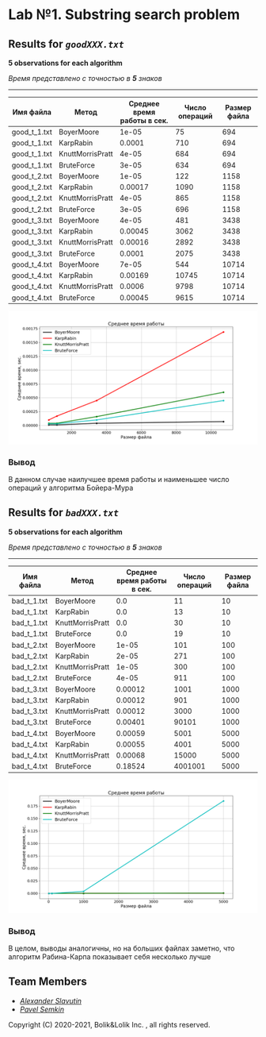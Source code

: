 # Lab №1. Substring search problem


## Results for *`goodXXX.txt`*
**5 observations for each algorithm**

*Время представлено с точностью в **5** знаков*

---
|Имя файла   |Метод           |Среднее время работы в сек.|Число операций|Размер файла|
|------------|----------------|---------------------------|--------------|------------|
|good_t_1.txt|BoyerMoore      |1e-05            |75               |694        |
|good_t_1.txt|KarpRabin       |0.0001           |710              |694        |
|good_t_1.txt|KnuttMorrisPratt|4e-05            |684              |694        |
|good_t_1.txt|BruteForce      |3e-05            |634              |694        |
|good_t_2.txt|BoyerMoore      |1e-05            |122              |1158       |
|good_t_2.txt|KarpRabin       |0.00017          |1090             |1158       |
|good_t_2.txt|KnuttMorrisPratt|4e-05            |865              |1158       |
|good_t_2.txt|BruteForce      |3e-05            |696              |1158       |
|good_t_3.txt|BoyerMoore      |4e-05            |481              |3438       |
|good_t_3.txt|KarpRabin       |0.00045          |3062             |3438       |
|good_t_3.txt|KnuttMorrisPratt|0.00016          |2892             |3438       |
|good_t_3.txt|BruteForce      |0.0001           |2075             |3438       |
|good_t_4.txt|BoyerMoore      |7e-05            |544              |10714      |
|good_t_4.txt|KarpRabin       |0.00169          |10745            |10714      |
|good_t_4.txt|KnuttMorrisPratt|0.0006           |9798             |10714      |
|good_t_4.txt|BruteForce      |0.00045          |9615             |10714      |


![](good.png)

### Вывод
В данном случае наилучшее время работы и наименьшее число операций у алгоритма Бойера-Мура
## Results for *`badXXX.txt`*
**5 observations for each algorithm**

*Время представлено с точностью в **5** знаков*

---
|Имя файла   |Метод           |Среднее время работы в сек.|Число операций|Размер файла|
|------------|----------------|---------------------------|--------------|------------|
|bad_t_1.txt |BoyerMoore      |0.0              |11               |10         |
|bad_t_1.txt |KarpRabin       |0.0              |13               |10         |
|bad_t_1.txt |KnuttMorrisPratt|0.0              |30               |10         |
|bad_t_1.txt |BruteForce      |0.0              |19               |10         |
|bad_t_2.txt |BoyerMoore      |1e-05            |101              |100        |
|bad_t_2.txt |KarpRabin       |2e-05            |271              |100        |
|bad_t_2.txt |KnuttMorrisPratt|1e-05            |300              |100        |
|bad_t_2.txt |BruteForce      |4e-05            |911              |100        |
|bad_t_3.txt |BoyerMoore      |0.00012          |1001             |1000       |
|bad_t_3.txt |KarpRabin       |0.00012          |901              |1000       |
|bad_t_3.txt |KnuttMorrisPratt|0.00012          |3000             |1000       |
|bad_t_3.txt |BruteForce      |0.00401          |90101            |1000       |
|bad_t_4.txt |BoyerMoore      |0.00059          |5001             |5000       |
|bad_t_4.txt |KarpRabin       |0.00055          |4001             |5000       |
|bad_t_4.txt |KnuttMorrisPratt|0.00068          |15000            |5000       |
|bad_t_4.txt |BruteForce      |0.18524          |4001001          |5000       |


![](bad.png)

### Вывод
В целом, выводы аналогичны, но на больших файлах заметно, что алгоритм Рабина-Карпа показывает себя несколько лучше
## Team Members
- *[Alexander Slavutin](https://github.com/AlexanderSlav)* 
- *[Pavel Semkin](https://github.com/PVSemk)*

Copyright (C) 2020-2021, Bolik&Lolik Inc. , all rights reserved.
